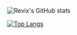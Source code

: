 
![Revix's GitHub stats](https://github-readme-stats.vercel.app/api?username=revix-0&show_icons=true&title_color=#0173BD&text_color=#59A203&border_color=#0173BD)

[![Top Langs](https://github-readme-stats.vercel.app/api/top-langs/?username=revix-0&layout=compact&theme=solarized-light)](https://github.com/anuraghazra/github-readme-stats)

